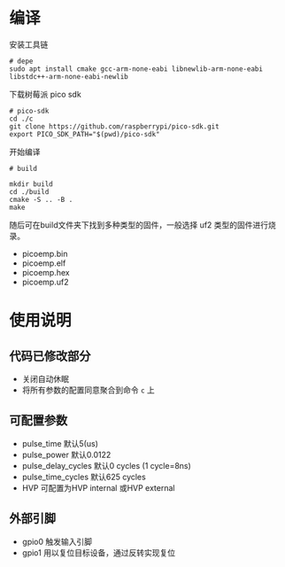 
# 编译

安装工具链
```shell
# depe
sudo apt install cmake gcc-arm-none-eabi libnewlib-arm-none-eabi libstdc++-arm-none-eabi-newlib
```

下载树莓派 pico sdk
```shell
# pico-sdk
cd ./c
git clone https://github.com/raspberrypi/pico-sdk.git
export PICO_SDK_PATH="$(pwd)/pico-sdk"
```

开始编译
```shell
# build

mkdir build
cd ./build
cmake -S .. -B .
make
```

随后可在build文件夹下找到多种类型的固件，一般选择 uf2 类型的固件进行烧录。
- picoemp.bin
- picoemp.elf
- picoemp.hex
- picoemp.uf2


# 使用说明

## 代码已修改部分
- 关闭自动休眠
- 将所有参数的配置同意聚合到命令 `c` 上

## 可配置参数

- pulse_time 默认5(us)
- pulse_power 默认0.0122
- pulse_delay_cycles 默认0 cycles (1 cycle=8ns)
- pulse_time_cycles 默认625 cycles
- HVP 可配置为HVP internal 或HVP external


## 外部引脚
- gpio0 触发输入引脚
- gpio1 用以复位目标设备，通过反转实现复位

